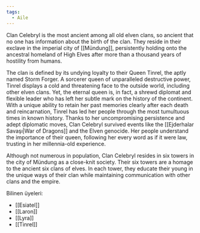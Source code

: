 ```yaml
---
tags:
  - Aile
---  
```

  
Clan Celebryl is the most ancient among all old elven clans, so ancient that no one has information about the birth of the clan. They reside in their exclave in the imperial city of [[Mündung]], persistently holding onto the ancestral homeland of High Elves after more than a thousand years of hostility from humans.  
  
The clan is defined by its undying loyalty to their Queen Tinrel, the aptly named Storm Forger. A sorcerer queen of unparalleled destructive power, Tinrel displays a cold and threatening face to the outside world, including other elven clans. Yet, the eternal queen is, in fact, a shrewd diplomat and flexible leader who has left her subtle mark on the history of the continent. With a unique ability to retain her past memories clearly after each death and reincarnation, Tinrel has led her people through the most tumultuous times in known history. Thanks to her uncompromising persistence and adept diplomatic moves, Clan Celebryl survived events like the [[Ejderhalar Savaşı|War of Dragons]] and the Elven genocide. Her people understand the importance of their queen, following her every word as if it were law, trusting in her millennia-old experience.  
  
Although not numerous in population, Clan Celebryl resides in six towers in the city of Mündung as a close-knit society. Their six towers are a homage to the ancient six clans of elves. In each tower, they educate their young in the unique ways of their clan while maintaining communication with other clans and the empire.  
  
Bilinen üyeleri:  

- [[Esiatel]]  
- [[Laron]]  
- [[Lyra]]  
- [[Tinrel]]